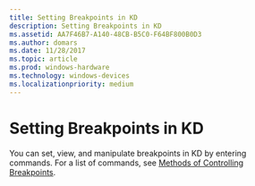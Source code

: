 ```yaml
---
title: Setting Breakpoints in KD
description: Setting Breakpoints in KD
ms.assetid: AA7F46B7-A140-48CB-B5C0-F64BF800B0D3
ms.author: domars
ms.date: 11/28/2017
ms.topic: article
ms.prod: windows-hardware
ms.technology: windows-devices
ms.localizationpriority: medium
---
```


# Setting Breakpoints in KD


You can set, view, and manipulate breakpoints in KD by entering commands. For a list of commands, see [Methods of Controlling Breakpoints](methods-of-controlling-breakpoints.md).

 

 





